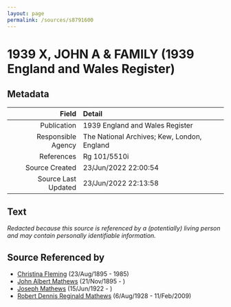 ```yaml
---
layout: page
permalink: /sources/s8791600
---
```


# 1939 X, JOHN A & FAMILY (1939 England and Wales Register)

## Metadata

Field | Detail
---:|:---
Publication | 1939 England and Wales Register
Responsible Agency | The National Archives; Kew, London, England
References | Rg 101/5510i
Source Created | 23/Jun/2022 22:00:54
Source Last Updated | 23/Jun/2022 22:13:58

## Text

_Redacted because this source is referenced by a (potentially) living person and may contain personally identifiable information._

## Source Referenced by

* [Christina Fleming](../people/@89446044@-christina-fleming-b1895-8-23-d1985.md) (23/Aug/1895 - 1985)
* [John Albert Mathews](../people/@5643892@-john-albert-mathews-b1895-11-21-d.md) (21/Nov/1895 - )
* [Joseph Mathews](../people/@98232688@-joseph-mathews-b1922-6-15-d.md) (15/Jun/1922 - )
* [Robert Dennis Reginald Mathews](../people/@58223940@-robert-dennis-reginald-mathews-b1928-8-6-d2009-2-11.md) (6/Aug/1928 - 11/Feb/2009)
